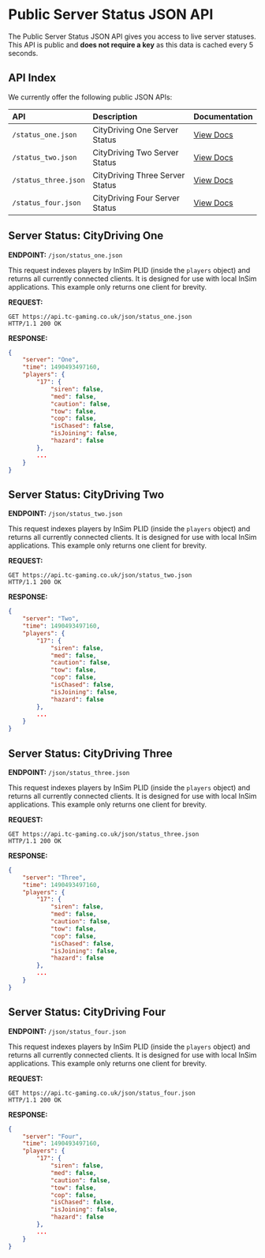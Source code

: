 # Public Server Status JSON API

The Public Server Status JSON API gives you access to live server statuses. This API is public and **does not require a key** as this data is cached every 5 seconds.

## API Index

We currently offer the following public JSON APIs:

| API | Description | Documentation |
| :--- | :--- | :--- |
| `/status_one.json` | CityDriving One Server Status | [View Docs](#server-status-citydriving-one) |
| `/status_two.json` | CityDriving Two Server Status | [View Docs](#server-status-citydriving-two)|
| `/status_three.json` | CityDriving Three Server Status | [View Docs](#server-status-citydriving-three)|
| `/status_four.json` | CityDriving Four Server Status | [View Docs](#server-status-citydriving-four)|

## Server Status: CityDriving One

**ENDPOINT:** `/json/status_one.json`

This request indexes players by InSim PLID (inside the `players` object) and returns all currently connected clients. It is designed for use with local InSim applications. This example only returns one client for brevity.

**REQUEST:**
```shell
GET https://api.tc-gaming.co.uk/json/status_one.json
HTTP/1.1 200 OK
```

**RESPONSE:**
```json
{
    "server": "One",
    "time": 1490493497160,
    "players": {
        "17": {
            "siren": false,
            "med": false,
            "caution": false,
            "tow": false,
            "cop": false,
            "isChased": false,
            "isJoining": false,
            "hazard": false
        },
        ...
    }
}
```

## Server Status: CityDriving Two

**ENDPOINT:** `/json/status_two.json`

This request indexes players by InSim PLID (inside the `players` object) and returns all currently connected clients. It is designed for use with local InSim applications. This example only returns one client for brevity.

**REQUEST:**
```shell
GET https://api.tc-gaming.co.uk/json/status_two.json
HTTP/1.1 200 OK
```

**RESPONSE:**
```json
{
    "server": "Two",
    "time": 1490493497160,
    "players": {
        "17": {
            "siren": false,
            "med": false,
            "caution": false,
            "tow": false,
            "cop": false,
            "isChased": false,
            "isJoining": false,
            "hazard": false
        },
        ...
    }
}
```

## Server Status: CityDriving Three

**ENDPOINT:** `/json/status_three.json`

This request indexes players by InSim PLID (inside the `players` object) and returns all currently connected clients. It is designed for use with local InSim applications. This example only returns one client for brevity.

**REQUEST:**
```shell
GET https://api.tc-gaming.co.uk/json/status_three.json
HTTP/1.1 200 OK
```

**RESPONSE:**
```json
{
    "server": "Three",
    "time": 1490493497160,
    "players": {
        "17": {
            "siren": false,
            "med": false,
            "caution": false,
            "tow": false,
            "cop": false,
            "isChased": false,
            "isJoining": false,
            "hazard": false
        },
        ...
    }
}
```

## Server Status: CityDriving Four

**ENDPOINT:** `/json/status_four.json`

This request indexes players by InSim PLID (inside the `players` object) and returns all currently connected clients. It is designed for use with local InSim applications. This example only returns one client for brevity.

**REQUEST:**

```shell
GET https://api.tc-gaming.co.uk/json/status_four.json
HTTP/1.1 200 OK
```
**RESPONSE:**
```json
{
    "server": "Four",
    "time": 1490493497160,
    "players": {
        "17": {
            "siren": false,
            "med": false,
            "caution": false,
            "tow": false,
            "cop": false,
            "isChased": false,
            "isJoining": false,
            "hazard": false
        },
        ...
    }
}
```